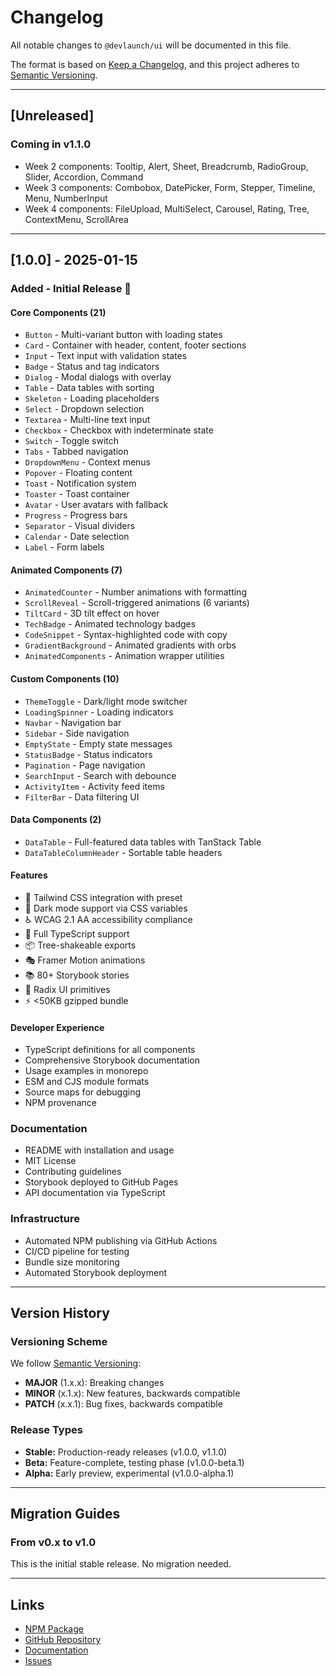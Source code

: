 # Changelog

All notable changes to `@devlaunch/ui` will be documented in this file.

The format is based on [Keep a Changelog](https://keepachangelog.com/en/1.0.0/),
and this project adheres to [Semantic Versioning](https://semver.org/spec/v2.0.0.html).

---

## [Unreleased]

### Coming in v1.1.0
- Week 2 components: Tooltip, Alert, Sheet, Breadcrumb, RadioGroup, Slider, Accordion, Command
- Week 3 components: Combobox, DatePicker, Form, Stepper, Timeline, Menu, NumberInput
- Week 4 components: FileUpload, MultiSelect, Carousel, Rating, Tree, ContextMenu, ScrollArea

---

## [1.0.0] - 2025-01-15

### Added - Initial Release 🚀

#### Core Components (21)
- `Button` - Multi-variant button with loading states
- `Card` - Container with header, content, footer sections
- `Input` - Text input with validation states
- `Badge` - Status and tag indicators
- `Dialog` - Modal dialogs with overlay
- `Table` - Data tables with sorting
- `Skeleton` - Loading placeholders
- `Select` - Dropdown selection
- `Textarea` - Multi-line text input
- `Checkbox` - Checkbox with indeterminate state
- `Switch` - Toggle switch
- `Tabs` - Tabbed navigation
- `DropdownMenu` - Context menus
- `Popover` - Floating content
- `Toast` - Notification system
- `Toaster` - Toast container
- `Avatar` - User avatars with fallback
- `Progress` - Progress bars
- `Separator` - Visual dividers
- `Calendar` - Date selection
- `Label` - Form labels

#### Animated Components (7)
- `AnimatedCounter` - Number animations with formatting
- `ScrollReveal` - Scroll-triggered animations (6 variants)
- `TiltCard` - 3D tilt effect on hover
- `TechBadge` - Animated technology badges
- `CodeSnippet` - Syntax-highlighted code with copy
- `GradientBackground` - Animated gradients with orbs
- `AnimatedComponents` - Animation wrapper utilities

#### Custom Components (10)
- `ThemeToggle` - Dark/light mode switcher
- `LoadingSpinner` - Loading indicators
- `Navbar` - Navigation bar
- `Sidebar` - Side navigation
- `EmptyState` - Empty state messages
- `StatusBadge` - Status indicators
- `Pagination` - Page navigation
- `SearchInput` - Search with debounce
- `ActivityItem` - Activity feed items
- `FilterBar` - Data filtering UI

#### Data Components (2)
- `DataTable` - Full-featured data tables with TanStack Table
- `DataTableColumnHeader` - Sortable table headers

#### Features
- 🎨 Tailwind CSS integration with preset
- 🌙 Dark mode support via CSS variables
- ♿ WCAG 2.1 AA accessibility compliance
- 📘 Full TypeScript support
- 📦 Tree-shakeable exports
- 🎭 Framer Motion animations
- 📚 80+ Storybook stories
- 🔧 Radix UI primitives
- ⚡ <50KB gzipped bundle

#### Developer Experience
- TypeScript definitions for all components
- Comprehensive Storybook documentation
- Usage examples in monorepo
- ESM and CJS module formats
- Source maps for debugging
- NPM provenance

### Documentation
- README with installation and usage
- MIT License
- Contributing guidelines
- Storybook deployed to GitHub Pages
- API documentation via TypeScript

### Infrastructure
- Automated NPM publishing via GitHub Actions
- CI/CD pipeline for testing
- Bundle size monitoring
- Automated Storybook deployment

---

## Version History

### Versioning Scheme

We follow [Semantic Versioning](https://semver.org/):
- **MAJOR** (1.x.x): Breaking changes
- **MINOR** (x.1.x): New features, backwards compatible
- **PATCH** (x.x.1): Bug fixes, backwards compatible

### Release Types

- **Stable:** Production-ready releases (v1.0.0, v1.1.0)
- **Beta:** Feature-complete, testing phase (v1.0.0-beta.1)
- **Alpha:** Early preview, experimental (v1.0.0-alpha.1)

---

## Migration Guides

### From v0.x to v1.0

This is the initial stable release. No migration needed.

---

## Links

- [NPM Package](https://www.npmjs.com/package/@devlaunch/ui)
- [GitHub Repository](https://github.com/devlaunch/devl-project)
- [Documentation](https://devlaunch.github.io/devl-project)
- [Issues](https://github.com/devlaunch/devl-project/issues)
